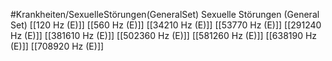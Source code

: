 #Krankheiten/SexuelleStörungen(GeneralSet)
Sexuelle Störungen (General Set)
[[120 Hz (E)]]
[[560 Hz (E)]]
[[34210 Hz (E)]]
[[53770 Hz (E)]]
[[291240 Hz (E)]]
[[381610 Hz (E)]]
[[502360 Hz (E)]]
[[581260 Hz (E)]]
[[638190 Hz (E)]]
[[708920 Hz (E)]]
